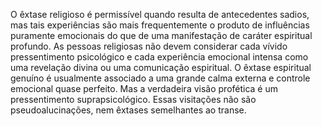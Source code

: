 ﻿O êxtase religioso é permissível quando resulta de antecedentes sadios, mas tais experiências são mais frequentemente o produto de influências puramente emocionais do que de uma manifestação de caráter espiritual profundo. As pessoas religiosas não devem considerar cada vívido pressentimento psicológico e cada experiência emocional intensa como uma revelação divina ou uma comunicação espiritual. O êxtase espiritual genuíno é usualmente associado a uma grande calma externa e controle emocional quase perfeito. Mas a verdadeira visão profética é um pressentimento suprapsicológico. Essas visitações não são pseudoalucinações, nem êxtases semelhantes ao transe.